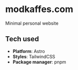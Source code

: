 # modkaffes.com

Minimal personal website

## Tech used

- **Platform**: Astro
- **Styles**: TailwindCSS
- **Package manager**: pnpm
